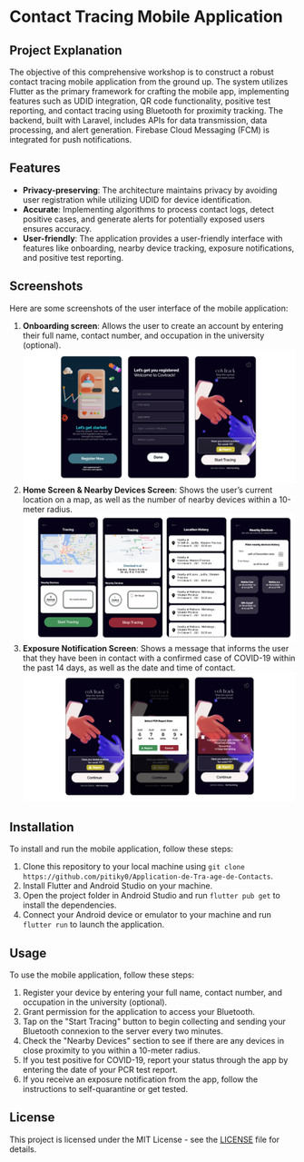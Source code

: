 # Contact Tracing Mobile Application

## Project Explanation
The objective of this comprehensive workshop is to construct a robust contact tracing mobile application from the ground up. The system utilizes Flutter as the primary framework for crafting the mobile app, implementing features such as UDID integration, QR code functionality, positive test reporting, and contact tracing using Bluetooth for proximity tracking. The backend, built with Laravel, includes APIs for data transmission, data processing, and alert generation. Firebase Cloud Messaging (FCM) is integrated for push notifications.

## Features
- **Privacy-preserving**: The architecture maintains privacy by avoiding user registration while utilizing UDID for device identification.
- **Accurate**: Implementing algorithms to process contact logs, detect positive cases, and generate alerts for potentially exposed users ensures accuracy.
- **User-friendly**: The application provides a user-friendly interface with features like onboarding, nearby device tracking, exposure notifications, and positive test reporting.


## Screenshots
Here are some screenshots of the user interface of the mobile application:
1. **Onboarding screen**: Allows the user to create an account by entering their full name, contact number, and occupation in the university (optional).
   ![Onboard Screen](/assets/screenshots/onboard.png)
2. **Home Screen & Nearby Devices Screen**: Shows the user’s current location on a map, as well as the number of nearby devices within a 10-meter radius.
   ![Home Screen](/assets/screenshots/tracing.png)
3. **Exposure Notification Screen**: Shows a message that informs the user that they have been in contact with a confirmed case of COVID-19 within the past 14 days, as well as the date and time of contact.
   ![Exposure notification Screen](/assets/screenshots/alert.png)

## Installation
To install and run the mobile application, follow these steps:
1. Clone this repository to your local machine using `git clone https://github.com/pitiky0/Application-de-Tra-age-de-Contacts`.
2. Install Flutter and Android Studio on your machine.
3. Open the project folder in Android Studio and run `flutter pub get` to install the dependencies.
4. Connect your Android device or emulator to your machine and run `flutter run` to launch the application.

## Usage
To use the mobile application, follow these steps:
1. Register your device by entering your full name, contact number, and occupation in the university (optional).
2. Grant permission for the application to access your Bluetooth.
3. Tap on the "Start Tracing" button to begin collecting and sending your Bluetooth connexion to the server every two minutes.
4. Check the "Nearby Devices" section to see if there are any devices in close proximity to you within a 10-meter radius.
5. If you test positive for COVID-19, report your status through the app by entering the date of your PCR test report.
6. If you receive an exposure notification from the app, follow the instructions to self-quarantine or get tested.

## License
This project is licensed under the MIT License - see the [LICENSE](/LICENSE) file for details.

